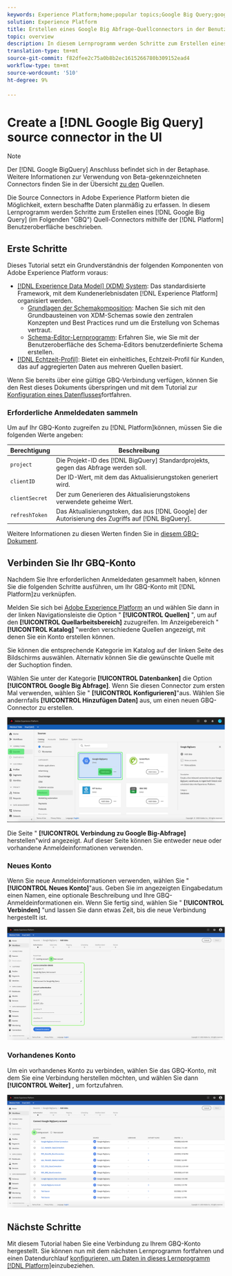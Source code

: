 ```yaml
---
keywords: Experience Platform;home;popular topics;Google Big Query;google big query;GBQ;gbq
solution: Experience Platform
title: Erstellen eines Google Big Abfrage-Quellconnectors in der Benutzeroberfläche
topic: overview
description: In diesem Lernprogramm werden Schritte zum Erstellen eines Google Big-Abfragen-Quellconnectors (im Folgenden "GBQ") mithilfe der Plattform-Benutzeroberfläche beschrieben.
translation-type: tm+mt
source-git-commit: f82dfee2c75a0b8b2ec1615266780b309152ead4
workflow-type: tm+mt
source-wordcount: '510'
ht-degree: 9%

---
```



# Create a [!DNL Google Big Query] source connector in the UI

>[!NOTE]
>
> Der [!DNL Google BigQuery] Anschluss befindet sich in der Betaphase. Weitere Informationen zur Verwendung von Beta-gekennzeichneten Connectors finden Sie in der Übersicht [zu den](../../../../home.md#terms-and-conditions) Quellen.

Die Source Connectors in Adobe Experience Platform bieten die Möglichkeit, extern beschaffte Daten planmäßig zu erfassen. In diesem Lernprogramm werden Schritte zum Erstellen eines [!DNL Google Big Query] (im Folgenden &quot;GBQ&quot;) Quell-Connectors mithilfe der [!DNL Platform] Benutzeroberfläche beschrieben.

## Erste Schritte

Dieses Tutorial setzt ein Grundverständnis der folgenden Komponenten von Adobe Experience Platform voraus:

* [[!DNL Experience Data Model] (XDM) System](../../../../../xdm/home.md): Das standardisierte Framework, mit dem Kundenerlebnisdaten [!DNL Experience Platform] organisiert werden.
   * [Grundlagen der Schemakomposition](../../../../../xdm/schema/composition.md): Machen Sie sich mit den Grundbausteinen von XDM-Schemas sowie den zentralen Konzepten und Best Practices rund um die Erstellung von Schemas vertraut.
   * [Schema-Editor-Lernprogramm](../../../../../xdm/tutorials/create-schema-ui.md): Erfahren Sie, wie Sie mit der Benutzeroberfläche des Schema-Editors benutzerdefinierte Schema erstellen.
* [[!DNL Echtzeit-Profil]](../../../../../profile/home.md): Bietet ein einheitliches, Echtzeit-Profil für Kunden, das auf aggregierten Daten aus mehreren Quellen basiert.

Wenn Sie bereits über eine gültige GBQ-Verbindung verfügen, können Sie den Rest dieses Dokuments überspringen und mit dem Tutorial zur [Konfiguration eines Datenflusses](../../dataflow/databases.md)fortfahren.

### Erforderliche Anmeldedaten sammeln

Um auf Ihr GBQ-Konto zugreifen zu [!DNL Platform]können, müssen Sie die folgenden Werte angeben:

| Berechtigung | Beschreibung |
| ---------- | ----------- |
| `project` | Die Projekt-ID des [!DNL BigQuery] Standardprojekts, gegen das Abfrage werden soll. |
| `clientID` | Der ID-Wert, mit dem das Aktualisierungstoken generiert wird. |
| `clientSecret` | Der zum Generieren des Aktualisierungstokens verwendete geheime Wert. |
| `refreshToken` | Das Aktualisierungstoken, das aus [!DNL Google] der Autorisierung des Zugriffs auf [!DNL BigQuery]. |

Weitere Informationen zu diesen Werten finden Sie in [diesem GBQ-Dokument](https://cloud.google.com/storage/docs/json_api/v1/how-tos/authorizing).

## Verbinden Sie Ihr GBQ-Konto

Nachdem Sie Ihre erforderlichen Anmeldedaten gesammelt haben, können Sie die folgenden Schritte ausführen, um Ihr GBQ-Konto mit [!DNL Platform]zu verknüpfen.

Melden Sie sich bei [Adobe Experience Platform](https://platform.adobe.com) an und wählen Sie dann in der linken Navigationsleiste die Option &quot; **[!UICONTROL Quellen]** &quot;, um auf den **[!UICONTROL Quellarbeitsbereich]** zuzugreifen. Im Anzeigebereich &quot; **[!UICONTROL Katalog]** &quot;werden verschiedene Quellen angezeigt, mit denen Sie ein Konto erstellen können.

Sie können die entsprechende Kategorie im Katalog auf der linken Seite des Bildschirms auswählen. Alternativ können Sie die gewünschte Quelle mit der Suchoption finden.

Wählen Sie unter der Kategorie **[!UICONTROL Datenbanken]** die Option **[!UICONTROL Google Big Abfrage]**. Wenn Sie diesen Connector zum ersten Mal verwenden, wählen Sie &quot; **[!UICONTROL Konfigurieren]**&quot;aus. Wählen Sie andernfalls **[!UICONTROL Hinzufügen Daten]** aus, um einen neuen GBQ-Connector zu erstellen.

![](../../../../images/tutorials/create/google-big-query/catalog.png)

Die Seite &quot; **[!UICONTROL Verbindung zu Google Big-Abfrage]** herstellen&quot;wird angezeigt. Auf dieser Seite können Sie entweder neue oder vorhandene Anmeldeinformationen verwenden.

### Neues Konto

Wenn Sie neue Anmeldeinformationen verwenden, wählen Sie &quot; **[!UICONTROL Neues Konto]**&quot;aus. Geben Sie im angezeigten Eingabedatum einen Namen, eine optionale Beschreibung und Ihre GBQ-Anmeldeinformationen ein. Wenn Sie fertig sind, wählen Sie &quot; **[!UICONTROL Verbinden]** &quot;und lassen Sie dann etwas Zeit, bis die neue Verbindung hergestellt ist.

![](../../../../images/tutorials/create/google-big-query/new.png)

### Vorhandenes Konto

Um ein vorhandenes Konto zu verbinden, wählen Sie das GBQ-Konto, mit dem Sie eine Verbindung herstellen möchten, und wählen Sie dann **[!UICONTROL Weiter]** , um fortzufahren.

![](../../../../images/tutorials/create/google-big-query/existing.png)

## Nächste Schritte

Mit diesem Tutorial haben Sie eine Verbindung zu Ihrem GBQ-Konto hergestellt. Sie können nun mit dem nächsten Lernprogramm fortfahren und einen Datendurchlauf [konfigurieren, um Daten in dieses Lernprogramm [!DNL Platform]](../../dataflow/databases.md)einzubeziehen.